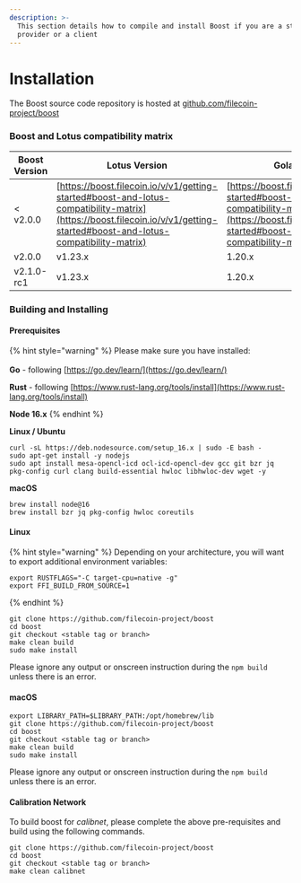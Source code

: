 ```yaml
---
description: >-
  This section details how to compile and install Boost if you are a storage
  provider or a client
---
```


# Installation

The Boost source code repository is hosted at [github.com/filecoin-project/boost](https://github.com/filecoin-project/boost)

### Boost and Lotus compatibility matrix

| Boost Version | Lotus Version                                                                                                                                                              | Golang Version                                                                                                                                                             |
| ------------- | -------------------------------------------------------------------------------------------------------------------------------------------------------------------------- | -------------------------------------------------------------------------------------------------------------------------------------------------------------------------- |
| < v2.0.0      | [https://boost.filecoin.io/v/v1/getting-started#boost-and-lotus-compatibility-matrix](https://boost.filecoin.io/v/v1/getting-started#boost-and-lotus-compatibility-matrix) | [https://boost.filecoin.io/v/v1/getting-started#boost-and-lotus-compatibility-matrix](https://boost.filecoin.io/v/v1/getting-started#boost-and-lotus-compatibility-matrix) |
| v2.0.0        | v1.23.x                                                                                                                                                                    | 1.20.x                                                                                                                                                                     |
| v2.1.0-rc1    | v1.23.x                                                                                                                                                                    | 1.20.x                                                                                                                                                                     |

### Building and Installing

#### Prerequisites

{% hint style="warning" %}
Please make sure you have installed:\
\
**Go** - following [https://go.dev/learn/](https://go.dev/learn/)

**Rust** - following [https://www.rust-lang.org/tools/install](https://www.rust-lang.org/tools/install)

**Node 16.x**
{% endhint %}

**Linux / Ubuntu**

```
curl -sL https://deb.nodesource.com/setup_16.x | sudo -E bash -
sudo apt-get install -y nodejs
sudo apt install mesa-opencl-icd ocl-icd-opencl-dev gcc git bzr jq pkg-config curl clang build-essential hwloc libhwloc-dev wget -y
```

**macOS**

```
brew install node@16
brew install bzr jq pkg-config hwloc coreutils
```

#### Linux

{% hint style="warning" %}
Depending on your architecture, you will want to export additional environment variables:

```
export RUSTFLAGS="-C target-cpu=native -g"
export FFI_BUILD_FROM_SOURCE=1
```
{% endhint %}

```
git clone https://github.com/filecoin-project/boost
cd boost
git checkout <stable tag or branch>
make clean build
sudo make install
```

Please ignore any output or onscreen instruction during the `npm build` unless there is an error.

#### macOS

```
export LIBRARY_PATH=$LIBRARY_PATH:/opt/homebrew/lib
git clone https://github.com/filecoin-project/boost
cd boost
git checkout <stable tag or branch>
make clean build
sudo make install
```

Please ignore any output or onscreen instruction during the `npm build` unless there is an error.

#### **Calibration Network**

To build boost for _calibnet_, please complete the above pre-requisites and build using the following commands.

```
git clone https://github.com/filecoin-project/boost
cd boost
git checkout <stable tag or branch>
make clean calibnet
```
